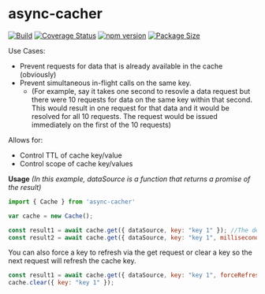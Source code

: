 # async-cacher

[![Build](https://github.com/stewie1570/async-cacher/workflows/Build/badge.svg)](https://github.com/stewie1570/async-cacher/actions)
[![Coverage Status](https://coveralls.io/repos/github/stewie1570/async-cacher/badge.svg?branch=master)](https://coveralls.io/github/stewie1570/async-cacher?branch=master)
[![npm version](https://badge.fury.io/js/async-cacher.svg)](https://badge.fury.io/js/async-cacher)
[![Package Size](https://badgen.net/bundlephobia/minzip/async-cacher)](https://bundlephobia.com/result?p=async-cacher)

Use Cases:
 - Prevent requests for data that is already available in the cache (obviously)
 - Prevent simultaneous in-flight calls on the same key.
    - (For example, say it takes one second to resovle a data request but there were 10 requests for data on the same key within that second. This would result in one request for that data and it would be resolved for all 10 requests. The request would be issued immediately on the first of the 10 requests)

Allows for:
 - Control TTL of cache key/value 
 - Control scope of cache key/values

 **Usage** *(In this example, dataSource is a function that returns a promise of the result)*
 
```jsx
import { Cache } from 'async-cacher'

var cache = new Cache();

const result1 = await cache.get({ dataSource, key: "key 1" }); //The default TTL is 1 minute
const result2 = await cache.get({ dataSource, key: "key 1", millisecondsToLive: 1000 });
```

You can also force a key to refresh via the get request or clear a key so the next request will refresh the cache key.
```jsx
const result1 = await cache.get({ dataSource, key: "key 1", forceRefresh: true });
cache.clear({ key: "key 1" });
```
